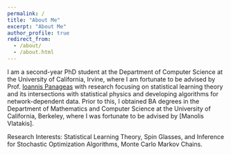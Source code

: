 ```yaml
---
permalink: /
title: "About Me"
excerpt: "About Me"
author_profile: true
redirect_from: 
  - /about/
  - /about.html
---
```


I am a second-year PhD student at the Department of Computer Science at the University of California, Irvine, where I am fortunate to be advised by Prof. [Ioannis Panageas](https://panageas.github.io/) with research focusing on statistical learning theory and its intersections with statistical physics and developing algorithms for network-dependent data. Prior to this, I obtained BA degrees in the Department of Mathematics and Computer Science at the University of California, Berkeley, where I was fortunate to be advised by [Manolis Vlatakis]. 

Research Interests: Statistical Learning Theory, Spin Glasses, and Inference for Stochastic Optimization Algorithms, Monte Carlo Markov Chains.









